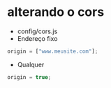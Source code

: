 # alterando o cors

- config/cors.js
- Endereço fixo

```js
origin = ["www.meusite.com"];
```

- Qualquer

```js
origin = true;
```
